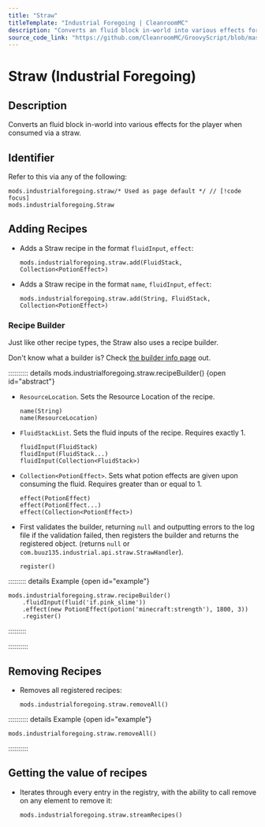 ```yaml
---
title: "Straw"
titleTemplate: "Industrial Foregoing | CleanroomMC"
description: "Converts an fluid block in-world into various effects for the player when consumed via a straw."
source_code_link: "https://github.com/CleanroomMC/GroovyScript/blob/master/src/main/java/com/cleanroommc/groovyscript/compat/mods/industrialforegoing/Straw.java"
---
```


# Straw (Industrial Foregoing)

## Description

Converts an fluid block in-world into various effects for the player when consumed via a straw.

## Identifier

Refer to this via any of the following:

```groovy:no-line-numbers {1}
mods.industrialforegoing.straw/* Used as page default */ // [!code focus]
mods.industrialforegoing.Straw
```


## Adding Recipes

- Adds a Straw recipe in the format `fluidInput`, `effect`:

    ```groovy:no-line-numbers
    mods.industrialforegoing.straw.add(FluidStack, Collection<PotionEffect>)
    ```

- Adds a Straw recipe in the format `name`, `fluidInput`, `effect`:

    ```groovy:no-line-numbers
    mods.industrialforegoing.straw.add(String, FluidStack, Collection<PotionEffect>)
    ```


### Recipe Builder

Just like other recipe types, the Straw also uses a recipe builder.

Don't know what a builder is? Check [the builder info page](../../getting_started/builder.md) out.

:::::::::: details mods.industrialforegoing.straw.recipeBuilder() {open id="abstract"}
- `ResourceLocation`. Sets the Resource Location of the recipe.

    ```groovy:no-line-numbers
    name(String)
    name(ResourceLocation)
    ```

- `FluidStackList`. Sets the fluid inputs of the recipe. Requires exactly 1.

    ```groovy:no-line-numbers
    fluidInput(FluidStack)
    fluidInput(FluidStack...)
    fluidInput(Collection<FluidStack>)
    ```

- `Collection<PotionEffect>`. Sets what potion effects are given upon consuming the fluid. Requires greater than or equal to 1.

    ```groovy:no-line-numbers
    effect(PotionEffect)
    effect(PotionEffect...)
    effect(Collection<PotionEffect>)
    ```

- First validates the builder, returning `null` and outputting errors to the log file if the validation failed, then registers the builder and returns the registered object. (returns `null` or `com.buuz135.industrial.api.straw.StrawHandler`).

    ```groovy:no-line-numbers
    register()
    ```

::::::::: details Example {open id="example"}
```groovy:no-line-numbers
mods.industrialforegoing.straw.recipeBuilder()
    .fluidInput(fluid('if.pink_slime'))
    .effect(new PotionEffect(potion('minecraft:strength'), 1800, 3))
    .register()
```

:::::::::

::::::::::

## Removing Recipes

- Removes all registered recipes:

    ```groovy:no-line-numbers
    mods.industrialforegoing.straw.removeAll()
    ```

:::::::::: details Example {open id="example"}
```groovy:no-line-numbers
mods.industrialforegoing.straw.removeAll()
```

::::::::::

## Getting the value of recipes

- Iterates through every entry in the registry, with the ability to call remove on any element to remove it:

    ```groovy:no-line-numbers
    mods.industrialforegoing.straw.streamRecipes()
    ```
